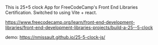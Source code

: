 This is 25+5 clock App for FreeCodeCamp's Front End Libraries Certification. Switched to using Vite + react.

https://www.freecodecamp.org/learn/front-end-development-libraries/front-end-development-libraries-projects/build-a-25--5-clock

demo: https://nmissault.github.io/25-5-clock-js/